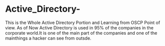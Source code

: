# Active_Directory-
This is the Whole Active Directory Portion and Learning from OSCP Point of view.
As of Now Active Directory is used in 95% of the companies in the corporate world.It is one of the main part of the companies and one of the mainthings a hacker can see from outsde.
